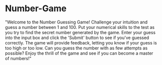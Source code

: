 # Number-Game


"Welcome to the Number Guessing Game! Challenge your intuition and guess a number between 1 and 100. Put your numerical skills to the test as you try to find the secret number generated by the game. Enter your guess into the input box and click the 'Submit' button to see if you've guessed correctly. The game will provide feedback, letting you know if your guess is too high or too low. Can you guess the number with as few attempts as possible? Enjoy the thrill of the game and see if you can become a master of numbers!"
